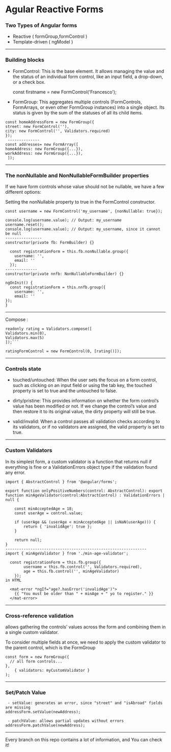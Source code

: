 # Agular Reactive Forms

### Two Types of Angular forms
- Reactive ( formGroup,formControl )
- Template-driven ( ngModel )
----

### Building blocks

* FormControl: This is the base element. It allows managing the value and the status of an individual form control, like an input field, a drop-down, or a check box.

    const firstname = new FormControl('Francesco');

- FormGroup: This aggregates multiple controls (FormControls, FormArrays, or even other FormGroup instances) into a single object. Its status is given by the sum of the statuses of all its child items.
```
const homeAddressForm = new FormGroup({
street: new FormControl(''),
city: new FormControl('', Validators.required)
});
 --------------
const addresses= new FormArray([
homeAddress: new FormGroup({...}),
workAddress: new FormGroup({...}),
 ]);
```
----------


### The nonNullable and NonNullableFormBuilder properties 
If we have form controls whose value should not be nullable, we have a few different options:

Setting the nonNullable property to true in the FormControl constructor.
```
const username = new FormControl('my_username', {nonNullable: true});

console.log(username.value); // Output: my_username
username.reset();
console.log(username.value); // Output: my_username, since it cannot be null
----------------
constructor(private fb: FormBuilder) {}

  const registrationForm = this.fb.nonNullable.group({
    username: '',
    email: ''
  });
--------------
constructor(private nnfb: NonNullableFormBuilder) {}

ngOnInit() {
  const registrationForm = this.nnfb.group({
    username: '',
    email: ''
});
}
```
--------

Compose :
```  
readonly rating = Validators.compose([
Validators.min(0),
Validators.max(5)
]);```

ratingFormControl = new FormControl(0, [rating()]);

```
--------
### Controls state

- touched/untouched: When the user sets the focus on a form control, such as clicking on an input field or using the tab key, the touched property is set to true and the untouched to false.

- dirty/pristine: This provides information on whether the form control’s value has been modified or not. If we change the control’s value and then restore it to its original value, the dirty property will still be true.

- valid/invalid: When a control passes all validation checks according to its validators, or if no validators are assigned, the valid property is set to true.
-----------------------------
### Custom Validators
In its simplest form, a custom validator is a function that returns null if everything is fine or a ValidationErrors object type if the validation found any error.

```
import { AbstractControl } from '@angular/forms';

export function onlyPositiveNumbers(control: AbstractControl): export function minAgeValidator(control:AbstractControl) : ValidationErrors | null {

    const minAcceptedAge = 18;
    const userAge = control.value;

    if (userAge && (userAge < minAcceptedAge || isNaN(userAge))) {
        return { 'invalidAge': true };
    }

    return null;        
}
--------------------------------------------------------------
import { minAgeValidator } from './min-age-validator';

  const registrationForm = this.fb.group({
        username = this.fb.control('', Validators.required),
        age = this.fb.control('', minAgeValidator)
    });
in HTML 

  <mat-error *ngIf="age?.hasError('invalidAge')">
    {{ "You must be older than " + minAge + " yo to register." }}
  </mat-error>
```
-------------------------------------------------------

### Cross-reference validation
 allows gathering the controls’ values across the form and combining them in a single custom validator.

To consider multiple fields at once, we need to apply the custom validator to the parent control, which is the FormGroup
```
const form = new FormGroup({
  // all form controls...
},
    { validators: myCustomValidator }
);
```

--------------------------------------------
### Set/Patch Value
```
 - setValue: generates an error, since "street" and "isAbroad" fields are missing
addressForm.setValue(newAddress);

 - patchValue: allows partial updates without errors
addressForm.patchValue(newAddress);
```
-------
Every branch on this repo contains a lot of information, and You can check it!
